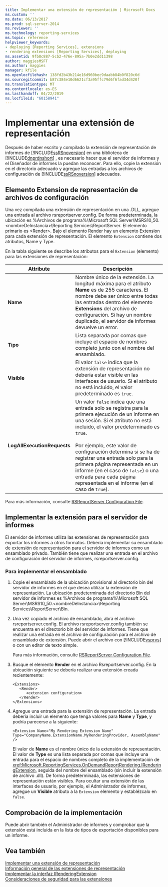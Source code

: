 ```yaml
---
title: Implementar una extensión de representación | Microsoft Docs
ms.custom: ''
ms.date: 06/13/2017
ms.prod: sql-server-2014
ms.reviewer: ''
ms.technology: reporting-services
ms.topic: reference
helpviewer_keywords:
- deploying [Reporting Services], extensions
- rendering extensions [Reporting Services], deploying
ms.assetid: 9fb8c887-5cb2-476e-895a-7b0e2dd11398
author: maggiesMSFT
ms.author: maggies
manager: kfile
ms.openlocfilehash: 138fd2b43b214e16d960bec9daabb84b0f820c6d
ms.sourcegitcommit: b87c384e10d6621cf3a95ffc79d6f6fad34d420f
ms.translationtype: MT
ms.contentlocale: es-ES
ms.lasthandoff: 04/22/2019
ms.locfileid: "60158941"
---
```

# <a name="deploying-a-rendering-extension"></a>Implementar una extensión de representación
  Después de haber escrito y compilado la extensión de representación de informes de [!INCLUDE[ssRSnoversion](../../../includes/ssrsnoversion-md.md)] en una biblioteca de [!INCLUDE[dnprdnshort](../../../includes/dnprdnshort-md.md)] , es necesario hacer que el servidor de informes y el Diseñador de informes la puedan reconocer. Para ello, copie la extensión en el directorio adecuado y agregue las entradas a los archivos de configuración de [!INCLUDE[ssRSnoversion](../../../includes/ssrsnoversion-md.md)] adecuados.  
  
## <a name="configuration-file-rendering-extension-element"></a>Elemento Extension de representación de archivos de configuración  
 Una vez compilada una extensión de representación en una .DLL, agregue una entrada al archivo rsreportserver.config. De forma predeterminada, la ubicación es %Archivos de programa%\Microsoft SQL Server\MSRS10_50.\<nombreDeInstancia>\Reporting Services\ReportServer. El elemento primario es \<Render>. Bajo el elemento Render hay un elemento Extension para cada extensión de representación. El elemento `Extension` contiene dos atributos, Name y Type.  
  
 En la tabla siguiente se describe los atributos para el `Extension` (elemento) para las extensiones de representación:  
  
|Attribute|Descripción|  
|---------------|-----------------|  
|**Name**|Nombre único de la extensión. La longitud máxima para el atributo **Name** es de 255 caracteres. El nombre debe ser único entre todas las entradas dentro del elemento **Extensions** del archivo de configuración. Si hay un nombre duplicado, el servidor de informes devuelve un error.|  
|**Tipo**|Lista separada por comas que incluye el espacio de nombres completo junto con el nombre del ensamblado.|  
|**Visible**|El valor `false` indica que la extensión de representación no debería estar visible en las interfaces de usuario. Si el atributo no está incluido, el valor predeterminado es `true`.|  
|**LogAllExecutionRequests**|Un valor `false` indica que una entrada solo se registra para la primera ejecución de un informe en una sesión. Si el atributo no está incluido, el valor predeterminado es `true`.<br /><br /> Por ejemplo, este valor de configuración determina si se ha de registrar una entrada solo para la primera página representada en un informe (en el caso de `false`) o una entrada para cada página representada en el informe (en el caso de `true`).|  
  
 Para más información, consulte [RSReportServer Configuration File](../../report-server/rsreportserver-config-configuration-file.md).  
  
## <a name="deploying-the-extension-to-the-report-server"></a>Implementar la extensión para el servidor de informes  
 El servidor de informes utiliza las extensiones de representación para exportar los informes a otros formatos. Debería implementar su ensamblado de extensión de representación para el servidor de informes como un ensamblado privado. También tiene que realizar una entrada en el archivo de configuración del servidor de informes, rsreportserver.config.  
  
### <a name="to-deploy-the-assembly"></a>Para implementar el ensamblado  
  
1.  Copie el ensamblado de la ubicación provisional al directorio bin del servidor de informes en el que desea utilizar la extensión de representación. La ubicación predeterminada del directorio Bin del servidor de informes es %Archivos de programa%\Microsoft SQL Server\MSRS10_50.\<nombreDeInstancia>\Reporting Services\ReportServer\Bin.  
  
2.  Una vez copiado el archivo de ensamblado, abra el archivo rsreportserver.config. El archivo rsreportserver.config también se encuentra en el directorio bin del servidor de informes. Tiene que realizar una entrada en el archivo de configuración para el archivo de ensamblado de extensión. Puede abrir el archivo con [!INCLUDE[vsprvs](../../../includes/vsprvs-md.md)] o con un editor de texto simple.  
  
     Para más información, consulte [RSReportServer Configuration File](../../report-server/rsreportserver-config-configuration-file.md).  
  
3.  Busque el elemento **Render** en el archivo Rsreportserver.config. En la ubicación siguiente se debería realizar una extensión creada recientemente:  
  
    ```  
    <Extensions>  
       <Render>  
          <extension configuration>  
       </Render>  
    </Extensions>  
    ```  
  
4.  Agregue una entrada para la extensión de representación. La entrada debería incluir un elemento que tenga valores para **Name** y **Type**, y podría parecerse a la siguiente:  
  
    ```  
    <Extension Name="My Rendering Extension Name" Type="CompanyName.ExtensionName.MyRenderingProvider, AssemblyName" />  
    ```  
  
     El valor de **Name** es el nombre único de la extensión de representación. El valor de **Type** es una lista separada por comas que incluye una entrada para el espacio de nombres completo de la implementación de <xref:Microsoft.ReportingServices.OnDemandReportRendering.IRenderingExtension>, seguida del nombre del ensamblado (sin incluir la extensión de archivo .dll). De forma predeterminada, las extensiones de representación están visibles. Para ocultar una extensión de las interfaces de usuario, por ejemplo, el Administrador de informes, agregue un **Visible** atributo a la `Extension` elemento y establézcalo en `false`.  
  
## <a name="verifying-the-deployment"></a>Comprobación de la implementación  
 Puede abrir también el Administrador de informes y comprobar que la extensión está incluida en la lista de tipos de exportación disponibles para un informe.  
  
## <a name="see-also"></a>Vea también  
 [Implementar una extensión de representación](implementing-a-rendering-extension.md)   
 [Información general de las extensiones de representación](rendering-extensions-overview.md)   
 [Implementar la interfaz IRenderingExtension](implementing-the-irenderingextension-interface.md)   
 [Consideraciones de seguridad para las extensiones](../security-considerations-for-extensions.md)  
  
  
